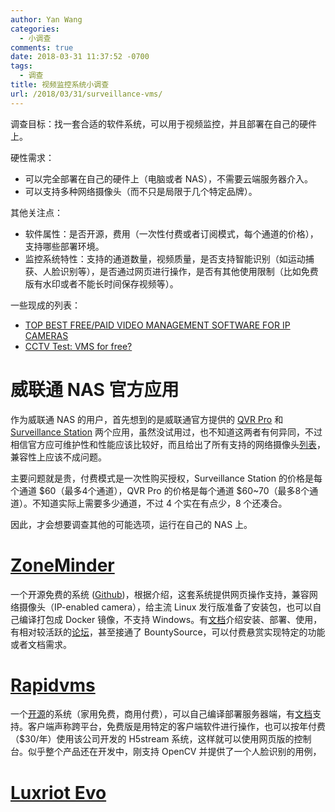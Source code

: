 ```yaml
---
author: Yan Wang
categories:
  - 小调查
comments: true
date: 2018-03-31 11:37:52 -0700
tags:
  - 调查
title: 视频监控系统小调查
url: /2018/03/31/surveillance-vms/
---
```



调查目标：找一套合适的软件系统，可以用于视频监控，并且部署在自己的硬件上。

硬性需求：
* 可以完全部署在自己的硬件上（电脑或者 NAS），不需要云端服务器介入。
* 可以支持多种网络摄像头（而不只是局限于几个特定品牌）。

其他关注点：

* 软件属性：是否开源，费用（一次性付费或者订阅模式，每个通道的价格），支持哪些部署环境。
* 监控系统特性：支持的通道数量，视频质量，是否支持智能识别（如运动捕获、人脸识别等），是否通过网页进行操作，是否有其他使用限制（比如免费版有水印或者不能长时间保存视频等）。

一些现成的列表：

* [TOP BEST FREE/PAID VIDEO MANAGEMENT SOFTWARE FOR IP CAMERAS](https://www.unifore.net/ip-video-surveillance/top-best-free-paid-video-management-software-for-ip-cameras.html)
* [CCTV Test: VMS for free?](http://benchmarkmagazine.com/cctv-test-vms-free/)


# 威联通 NAS 官方应用

作为威联通 NAS 的用户，首先想到的是威联通官方提供的 [QVR Pro](https://www.qnap.com/solution/qvr-pro-official/en/) 和 [Surveillance Station](https://www.qnap.com/solution/surveillance-station-intro/en/) 两个应用，虽然没试用过，也不知道这两者有何异同，不过相信官方应可维护性和性能应该比较好，而且给出了所有支持的网络摄像头[列表](https://www.qnap.com/en/compatibility-qvr-pro)，兼容性上应该不成问题。

主要问题就是贵，付费模式是一次性购买授权，Surveillance Station 的价格是每个通道 $60（最多4个通道），QVR Pro 的价格是每个通道 $60~70（最多8个通道）。不知道实际上需要多少通道，不过 4 个实在有点少，8 个还凑合。

因此，才会想要调查其他的可能选项，运行在自己的 NAS 上。

# [ZoneMinder](https://zoneminder.com)

一个开源免费的系统 ([Github](https://github.com/ZoneMinder/zoneminder))，根据介绍，这套系统提供网页操作支持，兼容网络摄像头（IP-enabled camera），给主流 Linux 发行版准备了安装包，也可以自己编译打包成 Docker 镜像，不支持 Windows。有[文档](https://zoneminder.readthedocs.io/en/stable/)介绍安装、部署、使用，有相对较活跃的[论坛](https://forums.zoneminder.com/)，甚至接通了 BountySource，可以付费悬赏实现特定的功能或者文档需求。

# [Rapidvms](http://veyesys.com/)

一个[开源](https://github.com/linkingvision/rapidvms)的系统（家用免费，商用付费），可以自己编译部署服务器端，有[文档](https://linkingv.gitbooks.io/rapidvmsusermanual/content/)支持。客户端声称跨平台，免费版是用特定的客户端软件进行操作，也可以按年付费（$30/年）使用该公司开发的 H5stream 系统，这样就可以使用网页版的控制台。似乎整个产品还在开发中，刚支持 OpenCV 并提供了一个人脸识别的用例，

# [Luxriot Evo](https://www.luxriot.com/product/ip-camera-software/luxriot-evo/)
